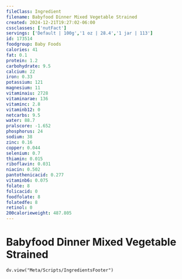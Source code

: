 ```yaml
---
fileClass: Ingredient
filename: Babyfood Dinner Mixed Vegetable Strained
created: 2024-12-21T19:27:02-06:00
cssclasses: ['nutFact']
servings: ['Default | 100g','1 oz | 28.4','1 jar | 113']
id: 173514
foodgroup: Baby Foods
calories: 41
fat: 0.1
protein: 1.2
carbohydrate: 9.5
calcium: 22
iron: 0.33
potassium: 121
magnesium: 11
vitaminaiu: 2728
vitaminarae: 136
vitaminc: 2.8
vitaminb12: 0
netcarbs: 9.5
water: 88.7
pralscore: -1.652
phosphorus: 24
sodium: 38
zinc: 0.16
copper: 0.044
selenium: 0.7
thiamin: 0.015
riboflavin: 0.031
niacin: 0.502
pantothenicacid: 0.277
vitaminb6: 0.075
folate: 8
folicacid: 0
foodfolate: 8
folatedfe: 8
retinol: 0
200calorieweight: 487.805
---
```


# Babyfood Dinner Mixed Vegetable Strained

```dataviewjs
dv.view("Meta/Scripts/IngredientsFooter")
```